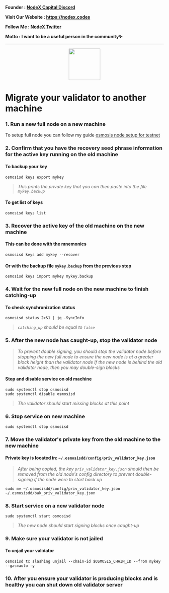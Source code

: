 <strong><p style="font-size:14px" align="left">Founder :
<a href="https://discord.gg/JqQNcwff2e" target="_blank">NodeX Capital Discord</a></p></strong>
<strong><p style="font-size:14px" align="left">Visit Our Website : 
<a href="https://nodex.codes/" target="_blank">https://nodex.codes</a></p></strong>
<strong><p style="font-size:14px" align="left">Follow Me :
<a href="https://twitter.com/nodexploit/" target="_blank">NodeX Twitter</a></p></strong>
<strong><p style="font-size:14px" align="left">Motto :
<a>I want to be a useful person in the community✨</a></p></strong>
<hr>


<p align="center">
  <img height="100" height="auto" src="https://user-images.githubusercontent.com/50621007/190717698-486153c1-5d81-4e57-9363-cead70c13cc8.png">
</p>

# Migrate your validator to another machine

### 1. Run a new full node on a new machine
To setup full node you can follow my guide [osmosis node setup for testnet](https://github.com/nodesxploit/testnet/blob/main/osmosis/README.md)

### 2. Confirm that you have the recovery seed phrase information for the active key running on the old machine

#### To backup your key
```
osmosisd keys export mykey
```
> _This prints the private key that you can then paste into the file `mykey.backup`_

#### To get list of keys
```
osmosisd keys list
```

### 3. Recover the active key of the old machine on the new machine

#### This can be done with the mnemonics
```
osmosisd keys add mykey --recover
```

#### Or with the backup file `mykey.backup` from the previous step
```
osmosisd keys import mykey mykey.backup
```

### 4. Wait for the new full node on the new machine to finish catching-up

#### To check synchronization status
```
osmosisd status 2>&1 | jq .SyncInfo
```
> _`catching_up` should be equal to `false`_

### 5. After the new node has caught-up, stop the validator node

> _To prevent double signing, you should stop the validator node before stopping the new full node to ensure the new node is at a greater block height than the validator node_
> _If the new node is behind the old validator node, then you may double-sign blocks_

#### Stop and disable service on old machine
```
sudo systemctl stop osmosisd
sudo systemctl disable osmosisd
```
> _The validator should start missing blocks at this point_

### 6. Stop service on new machine
```
sudo systemctl stop osmosisd
```

### 7. Move the validator's private key from the old machine to the new machine
#### Private key is located in: `~/.osmosisdd/config/priv_validator_key.json`

> _After being copied, the key `priv_validator_key.json` should then be removed from the old node's config directory to prevent double-signing if the node were to start back up_
```
sudo mv ~/.osmosisdd/config/priv_validator_key.json ~/.osmosisdd/bak_priv_validator_key.json
```

### 8. Start service on a new validator node
```
sudo systemctl start osmosisd
```
> _The new node should start signing blocks once caught-up_

### 9. Make sure your validator is not jailed
#### To unjail your validator
```
osmosisd tx slashing unjail --chain-id $OSMOSIS_CHAIN_ID --from mykey --gas=auto -y
```

### 10. After you ensure your validator is producing blocks and is healthy you can shut down old validator server
